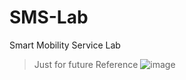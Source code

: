# SMS-Lab
Smart Mobility Service Lab
> Just for future Reference
![image](https://user-images.githubusercontent.com/84252587/227763100-4d6bf8f2-ef6d-4575-8187-cea7fda35a55.png)


